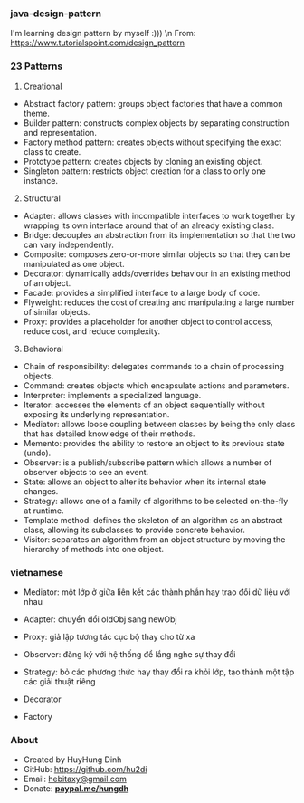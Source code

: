 ### java-design-pattern
I'm learning design pattern by myself :))) \n
From: https://www.tutorialspoint.com/design_pattern

### 23 Patterns
1. Creational
- Abstract factory pattern: groups object factories that have a common theme.
- Builder pattern: constructs complex objects by separating construction and representation.
- Factory method pattern: creates objects without specifying the exact class to create.
- Prototype pattern: creates objects by cloning an existing object.
- Singleton pattern: restricts object creation for a class to only one instance.

2. Structural
- Adapter: allows classes with incompatible interfaces to work together by wrapping its own interface around that of an already existing class.
- Bridge: decouples an abstraction from its implementation so that the two can vary independently.
- Composite: composes zero-or-more similar objects so that they can be manipulated as one object.
- Decorator: dynamically adds/overrides behaviour in an existing method of an object.
- Facade: provides a simplified interface to a large body of code.
- Flyweight: reduces the cost of creating and manipulating a large number of similar objects.
- Proxy: provides a placeholder for another object to control access, reduce cost, and reduce complexity.

3. Behavioral
- Chain of responsibility: delegates commands to a chain of processing objects.
- Command: creates objects which encapsulate actions and parameters.
- Interpreter: implements a specialized language.
- Iterator: accesses the elements of an object sequentially without exposing its underlying representation.
- Mediator: allows loose coupling between classes by being the only class that has detailed knowledge of their methods.
- Memento: provides the ability to restore an object to its previous state (undo).
- Observer: is a publish/subscribe pattern which allows a number of observer objects to see an event.
- State: allows an object to alter its behavior when its internal state changes.
- Strategy: allows one of a family of algorithms to be selected on-the-fly at runtime.
- Template method: defines the skeleton of an algorithm as an abstract class, allowing its subclasses to provide concrete behavior.
- Visitor: separates an algorithm from an object structure by moving the hierarchy of methods into one object.

### vietnamese
- Mediator: một lớp ở giữa liên kết các thành phần hay trao đổi dữ liệu với nhau
- Adapter: chuyển đổi oldObj sang newObj
- Proxy: giả lập tương tác cục bộ thay cho từ xa
- Observer: đăng ký với hệ thống để lắng nghe sự thay đổi

- Strategy: bỏ các phương thức hay thay đổi ra khỏi lớp, tạo thành một tập các giải thuật riêng

- Decorator
- Factory

### About
- Created by HuyHung Dinh
- GitHub: https://github.com/hu2di
- Email: hebitaxy@gmail.com
- Donate: [**paypal.me/hungdh**](https://www.paypal.me/hungdh)
